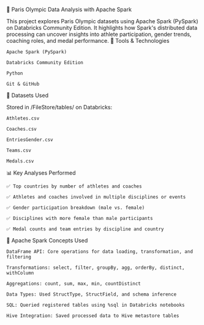 🏅 Paris Olympic Data Analysis with Apache Spark

This project explores Paris Olympic datasets using Apache Spark (PySpark) on Databricks Community Edition. It highlights how Spark's distributed data processing can uncover insights into athlete participation, gender trends, coaching roles, and medal performance.
🔧 Tools & Technologies

    Apache Spark (PySpark)

    Databricks Community Edition

    Python

    Git & GitHub

📁 Datasets Used

Stored in /FileStore/tables/ on Databricks:

    Athletes.csv

    Coaches.csv

    EntriesGender.csv

    Teams.csv

    Medals.csv

📊 Key Analyses Performed

    ✅ Top countries by number of athletes and coaches

    ✅ Athletes and coaches involved in multiple disciplines or events

    ✅ Gender participation breakdown (male vs. female)

    ✅ Disciplines with more female than male participants

    ✅ Medal counts and team entries by discipline and country

🚀 Apache Spark Concepts Used

    DataFrame API: Core operations for data loading, transformation, and filtering

    Transformations: select, filter, groupBy, agg, orderBy, distinct, withColumn

    Aggregations: count, sum, max, min, countDistinct

    Data Types: Used StructType, StructField, and schema inference

    SQL: Queried registered tables using %sql in Databricks notebooks

    Hive Integration: Saved processed data to Hive metastore tables
